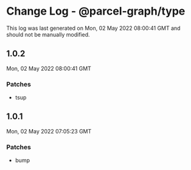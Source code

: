 # Change Log - @parcel-graph/type

This log was last generated on Mon, 02 May 2022 08:00:41 GMT and should not be manually modified.

## 1.0.2
Mon, 02 May 2022 08:00:41 GMT

### Patches

- tsup

## 1.0.1
Mon, 02 May 2022 07:05:23 GMT

### Patches

- bump

